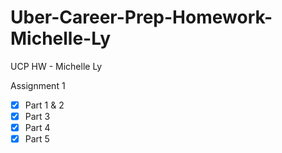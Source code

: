 # Uber-Career-Prep-Homework-Michelle-Ly
UCP HW - Michelle Ly

Assignment 1
- [X] Part 1 & 2
- [X] Part 3
- [X] Part 4
- [X] Part 5
